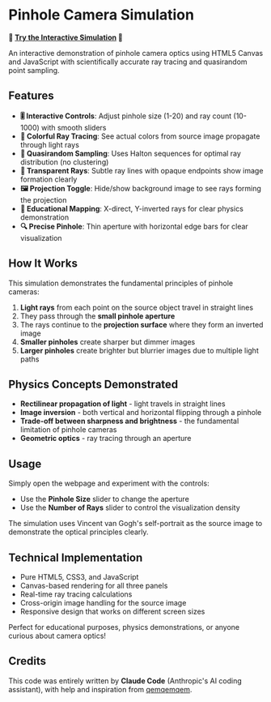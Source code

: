 # Pinhole Camera Simulation

**🔬 [Try the Interactive Simulation](https://qemqemqem.github.io/pinhole/) 🔬**

An interactive demonstration of pinhole camera optics using HTML5 Canvas and JavaScript with scientifically accurate ray tracing and quasirandom point sampling.

## Features

- **🎚️ Interactive Controls**: Adjust pinhole size (1-20) and ray count (10-1000) with smooth sliders
- **🌈 Colorful Ray Tracing**: See actual colors from source image propagate through light rays
- **🎲 Quasirandom Sampling**: Uses Halton sequences for optimal ray distribution (no clustering)
- **👻 Transparent Rays**: Subtle ray lines with opaque endpoints show image formation clearly
- **🖼️ Projection Toggle**: Hide/show background image to see rays forming the projection
- **📐 Educational Mapping**: X-direct, Y-inverted rays for clear physics demonstration
- **🔍 Precise Pinhole**: Thin aperture with horizontal edge bars for clear visualization

## How It Works

This simulation demonstrates the fundamental principles of pinhole cameras:

1. **Light rays** from each point on the source object travel in straight lines
2. They pass through the **small pinhole aperture**
3. The rays continue to the **projection surface** where they form an inverted image
4. **Smaller pinholes** create sharper but dimmer images
5. **Larger pinholes** create brighter but blurrier images due to multiple light paths

## Physics Concepts Demonstrated

- **Rectilinear propagation of light** - light travels in straight lines
- **Image inversion** - both vertical and horizontal flipping through a pinhole
- **Trade-off between sharpness and brightness** - the fundamental limitation of pinhole cameras
- **Geometric optics** - ray tracing through an aperture

## Usage

Simply open the webpage and experiment with the controls:
- Use the **Pinhole Size** slider to change the aperture
- Use the **Number of Rays** slider to control the visualization density

The simulation uses Vincent van Gogh's self-portrait as the source image to demonstrate the optical principles clearly.

## Technical Implementation

- Pure HTML5, CSS3, and JavaScript
- Canvas-based rendering for all three panels
- Real-time ray tracing calculations
- Cross-origin image handling for the source image
- Responsive design that works on different screen sizes

Perfect for educational purposes, physics demonstrations, or anyone curious about camera optics!

## Credits

This code was entirely written by **Claude Code** (Anthropic's AI coding assistant), with help and inspiration from [qemqemqem](https://github.com/qemqemqem).